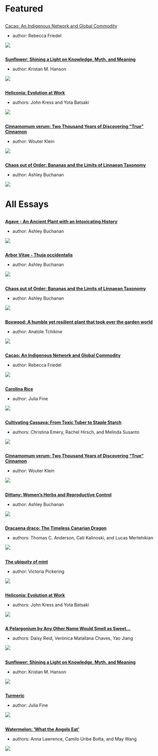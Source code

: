 <param ve-config title="Plant Humanities" layout="index" header="plants-index">


# Featured

## 
[Cacao: An Indigenous Network and Global Commodity](/cacao)

- author: Rebecca Friedel

![](/images/thumbnails/cacao.jpg)

##
[**Sunflower: Shining a Light on Knowledge, Myth, and Meaning**](/sunflower)

- author: Kristan M. Hanson

![](/images/thumbnails/Sunflower_thumbnail.jpg)

##
[**Heliconia: Evolution at Work**](/heliconia)

- authors: John Kress and Yota Batsaki

![](/images/thumbnails/heliconia.jpg)

##
[**Cinnamomum verum: Two Thousand Years of Discovering “True” Cinnamon**](/cinnamon)

- author: Wouter Klein

![](/images/thumbnails/cinnamon.jpg)

##
[**Chaos out of Order: Bananas and the Limits of Linnaean Taxonomy**](/Banana)

- author: Ashley Buchanan

![](/images/thumbnails/banana.png)


# All Essays

##
[**Agave - An Ancient Plant with an Intoxicating History**](/Agave)

- author: Ashley Buchanan

![](/images/thumbnails/agave.jpg)

##
[**Arbor Vitae - Thuja occidentalis**](/arbor_vitae)

- author: Ashley Buchanan

![](/images/thumbnails/arbor-vitae.jpg)

##
[**Chaos out of Order: Bananas and the Limits of Linnaean Taxonomy**](/Banana)

- author: Ashley Buchanan

![](/images/thumbnails/banana.png)

##
[**Boxwood: A humble yet resilient plant that took over the garden world**](/boxwood)

- author: Anatole Tchikine

![](/images/thumbnails/boxwood.jpg)

##
[**Cacao: An Indigenous Network and Global Commodity**](/cacao)

- author: Rebecca Friedel

![](/images/thumbnails/cacao.jpg)

##
[**Carolina Rice**](/carolina_rice)

- author: Julia Fine

![](/images/thumbnails/carolina-rice.jpg)

##
[**Cultivating Cassava: From Toxic Tuber to Staple Starch**](/cassava)

- authors: Christina Emery, Rachel Hirsch, and Melinda Susanto

![](/images/thumbnails/cassava.jpg)

##
[**Cinnamomum verum: Two Thousand Years of Discovering “True” Cinnamon**](/cinnamon)

- author: Wouter Klein

![](/images/thumbnails/cinnamon.jpg)

##
[**Dittany: Women’s Herbs and Reproductive Control**](/Dittany)

- author: Ashley Buchanan

![](/images/thumbnails/dittany.jpg)

##
[**Dracaena draco: The Timeless Canarian Dragon**](/dragon_tree)

- authors: Thomas C. Anderson, Cati Kalinoski, and Lucas Mertehikian

![](/images/thumbnails/dragon_tree.jpg)

##
[**The ubiquity of mint**](/mint)

- author: Victoria Pickering

![](/images/thumbnails/mint.jpg) 

##
[**Heliconia: Evolution at Work**](/heliconia)

- authors: John Kress and Yota Batsaki

![](/images/thumbnails/heliconia.jpg)

##
[**A Pelargonium by Any Other Name Would Smell as Sweet…**](/pelargonium)

- authors: Daisy Reid, Verónica Matallana Chaves, Yao Jiang

![](/images/thumbnails/pelargonium.jpg)

##
[**Sunflower: Shining a Light on Knowledge, Myth, and Meaning**](/sunflower)

- author: Kristan M. Hanson

![](/images/thumbnails/Sunflower_thumbnail.jpg)

##
[**Turmeric**](/turmeric)

- author: Julia Fine

![](/images/thumbnails/turmeric.jpg)

##
[**Watermelon: ‘What the Angels Eat’**](watermelon)

- authors: Anna Lawrence, Camilo Uribe Botta, and May Wang

![](/images/thumbnails/watermelon.jpg)

